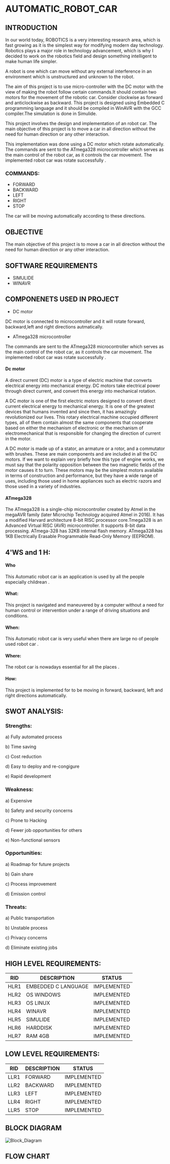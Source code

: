 # AUTOMATIC_ROBOT_CAR

## INTRODUCTION

In our world today, ROBOTICS is a very interesting research area, which is fast growing as it is the
simplest way for modifying modern day technology. Robotics plays a major role in technology
advancement, which is why I decided to work on the robotics field and design something intelligent
to make human life simpler.

A robot is one which can move without any external interference in an environment
which is unstructured and unknown to the robot.

The aim of this project is to use  micro-controller with the DC motor with the view of making the robot follow certain commands.It should contain two  motors for the movement of the robotic car. Consider clockwise as forward and anticlockwise as backward. This project is designed using Embedded C programming language and it should be  compiled in WinAVR with the GCC compiler.The simulation is done in Simulide.

This project involves the design and implementation of an  robot car. The main objective of this project is to move a car in all direction without the  need for human direction or any other  interaction. 

This implementation was done using a DC motor which rotate automatically. The commands are sent to the ATmega328 microcontroller  which serves as the main control
of the robot car, as it controls the car movement. The implemented robot car was rotate successfully .

### COMMANDS: 

* FORWARD
* BACKWARD
* LEFT
* RIGHT
* STOP

The car will be moving automatically according to these directions.

## OBJECTIVE

 The main objective of this project is to move a car in all direction without the  need for human direction or any other  interaction.



## SOFTWARE REQUIREMENTS
* SIMULIDE
* WINAVR

## COMPONENETS USED IN PROJECT
* DC motor
      
 DC motor is connected to microcontroller and it will rotate forward, backward,left and right directions autmatically.
          
* ATmega328 microcontroller
      
The commands are sent to the ATmega328 microcontroller  which serves as the main control of the robot car, as it controls the car movement. The implemented robot car was rotate successfully .

#### Dc motor 
A direct current (DC) motor is a type of electric machine that converts electrical energy into mechanical energy. DC motors take electrical power through direct current, and convert this energy into mechanical rotation.

A DC motor is one of the first electric motors designed to convert direct current electrical energy to mechanical energy. It is one of the greatest devices that humans invented and since then, it has amazingly revolutionized our lives. This rotary electrical machine occupied different types, all of them contain almost the same components that cooperate based on either the mechanism of electronic or the mechanism of electromechanical that is responsible for changing the direction of current in the motor.

A DC motor is made up of a stator, an armature or a rotor, and a commutator with brushes. These are main components and are included in all the DC motors. If we want to explain very briefly how this type of engine works, we must say that the polarity opposition between the two magnetic fields of the motor causes it to turn. These motors may be the simplest motors available in terms of construction and performance, but they have a wide range of uses, including those used in home appliances such as electric razors and those used in a variety of industries.

#### ATmega328

The ATmega328 is a single-chip microcontroller created by Atmel in the megaAVR family (later Microchip Technology acquired Atmel in 2016). It has a modified Harvard architecture 8-bit RISC processor core.Tmega328 is an Advanced Virtual RISC (AVR) microcontroller. It supports 8-bit data processing. ATmega-328 has 32KB internal flash memory. ATmega328 has 1KB Electrically Erasable Programmable Read-Only Memory (EEPROM).



## 4'WS and 1 H:

#### Who
This Automatic robot car   is  an application is used by all the people especially childrean .

####  What:
This project  is navigated and maneuvered by a computer without a need for human control or intervention under a range of driving situations and conditions.

####  When:
This Automatic robot car  is very useful when there are large no of people used robot car .

#### Where:
The robot car  is nowadays essential for all the  places .

####  How:
This project is implemented for to be  moving  in forward, backward, left and right directions automatically.

## SWOT ANALYSIS: 

### Strengths:
a) Fully automated process 

b) Time saving

c) Cost reduction

d) Easy to deploy and re-congigure

e) Rapid development


### Weakness:
a) Expensive

b) Safety and security concerns

c) Prone to Hacking

d) Fewer job opportunities for others

e) Non-functional sensors

### Opportunities:

a) Roadmap for future projects

b) Gain share

c) Process improvement

d) Emission control


### Threats:

a) Public transportation

b) Unstable process

c) Privacy concerns

d) Eliminate existing jobs


## HIGH LEVEL REQUIREMENTS:

|RID       |DESCRIPTION	       |STATUS |
|----------|-------------------|-------|
|HLR1      |EMBEDDED C LANGUAGE   	   |IMPLEMENTED|
|HLR2      |OS WINDOWS         |IMPLEMENTED|
|HLR3      |OS LINUX	       |IMPLEMENTED|
|HLR4      |WINAVR     |IMPLEMENTED|
|HLR5      |SIMULIDE	       |IMPLEMENTED|
|HLR6      |HARDDISK	       |IMPLEMENTED|
|HLR7      |RAM 4GB            |IMPLEMENTED|

## LOW LEVEL REQUIREMENTS:

|RID         |DESCRIPTION	    |STATUS|
|------------|------------------|-------|
|LLR1      	 |FORWARD             |IMPLEMENTED|
|LLR2	     |BACKWARD            |IMPLEMENTED|
|LLR3	     |LEFT        |IMPLEMENTED|
|LLR4	     |RIGHT             |IMPLEMENTED|
|LLR5	     |STOP             |IMPLEMENTED|

## BLOCK DIAGRAM
![Block_Diagram](https://user-images.githubusercontent.com/101463471/164884804-5aec100f-d935-4e2f-b34c-e1b211f3d932.PNG)

## FLOW CHART



